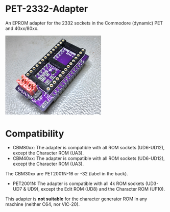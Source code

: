 # PET-2332-Adapter
An EPROM adapter for the 2332 sockets in the Commodore (dynamic) PET and 40xx/80xx.

<img src="https://github.com/svenpetersen1965/PET-2332-Adapter/blob/main/Rev.%201/Pictures/1678_-_232ada_v1.JPG" width="300" alt="2332 Adapter">

# Compatibility
* CBM80xx: The adapter is compatible with all ROM sockets (UD6-UD12), except the Character ROM (UA3).
* CBM40xx: The adapter is compatible with all ROM sockets (UD6-UD12), except the Character ROM (UA3).

The CBM30xx are PET2001N-16 or -32 (label in the back).

* PET2001N: The adapter is compatible with all 4k ROM sockets (UD3-UD7 & UD9), except the Edit ROM (UD8) and the Character ROM (UF10). 

This adapter is <b>not suitable</b> for the character generator ROM in any machine (neither C64, nor VIC-20).
